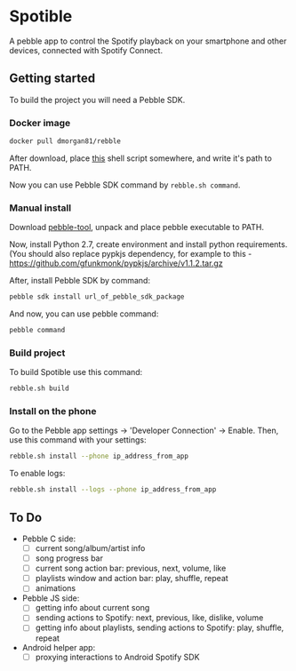 # Spotible
A pebble app to control the Spotify playback on your smartphone and other
devices, connected with Spotify Connect.

## Getting started

To build the project you will need a Pebble SDK.

### Docker image

```sh
docker pull dmorgan81/rebble
```
After download, place [this](https://github.com/Spitemare/rebble-docker/blob/master/rebble.sh) shell script somewhere, and write it's path to PATH.

Now you can use Pebble SDK command by `rebble.sh command`.

### Manual install

Download [pebble-tool](https://github.com/pebble/pebble-tool/releases), unpack and
place pebble executable to PATH.

Now, install Python 2.7, create environment and install python requirements. (You should also
replace pypkjs dependency, for example to this - https://github.com/gfunkmonk/pypkjs/archive/v1.1.2.tar.gz

After, install Pebble SDK by command:

```sh
pebble sdk install url_of_pebble_sdk_package
```

And now, you can use pebble command:

```sh
pebble command
```

### Build project
To build Spotible use this command:

```sh
rebble.sh build
```

### Install on the phone
Go to the Pebble app settings -> 'Developer Connection' -> Enable. Then, use
this command with your settings:

```sh
rebble.sh install --phone ip_address_from_app
```

To enable logs:
```sh
rebble.sh install --logs --phone ip_address_from_app
```

## To Do

* Pebble C side:
  - [ ] current song/album/artist info
  - [ ] song progress bar
  - [ ] current song action bar: previous, next, volume, like
  - [ ] playlists window and action bar: play, shuffle, repeat
  - [ ] animations

* Pebble JS side:
  - [ ] getting info about current song
  - [ ] sending actions to Spotify: next, previous, like, dislike, volume
  - [ ] getting info about playlists, sending actions to Spotify: play, shuffle, repeat

* Android helper app:
  - [ ] proxying interactions to Android Spotify SDK
